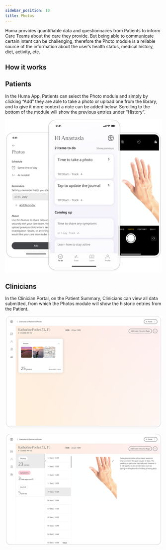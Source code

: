 ```yaml
---
sidebar_position: 10
title: Photos 
---
```


Huma provides quantifiable data and questionnaires from Patients to inform Care Teams about the care they provide. But being able to communicate certain intent can be challenging, therefore the Photo module is a reliable source of the information about the user’s health status, medical history, diet, activity, etc.

## How it works

## Patients

In the Huma App, Patients can select the Photo module and simply by clicking “Add” they are able to take a photo or upload one from the library, and to give it more context a note can be added below. Scrolling to the bottom of the module will show the previous entries under “History”.

![Adding a photo in the Huma App](./assets/photos.svg)

## Clinicians

In the Clinician Portal, on the Patient Summary, Clinicians can view all data submitted, from which the Photos module will show the historic entries from the Patient. 

![Photos in the Clinician Portal](./assets/cp-patient-list-photos.svg)

![Photos in the Clinician Portal](./assets/cp-module-details-photos.svg)